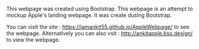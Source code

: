This webpage was created using Bootstrap. 
This webpage is an attempt to mockup Apple's landing webpage. It was create dusing Bootstrap.

You can visit the site : https://iamankit55.github.io/AppleWebpage/ to see the webpage.
Alternatively you can also vsit : http://ankitapple.bss.design/ to view the webpage.
